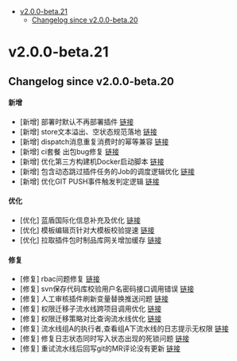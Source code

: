 <!-- BEGIN MUNGE: GENERATED_TOC -->
- [v2.0.0-beta.21](#v200-beta21)
   - [Changelog since v2.0.0-beta.20](#changelog-since-v200-beta20)

<!-- END MUNGE: GENERATED_TOC -->



<!-- NEW RELEASE NOTES ENTRY -->
# v2.0.0-beta.21
## Changelog since v2.0.0-beta.20
#### 新增
- [新增] 部署时默认不再部署插件 [链接](http://github.com/TencentBlueKing/bk-ci/issues/9154)
- [新增] store文本溢出、空状态规范落地 [链接](http://github.com/TencentBlueKing/bk-ci/issues/8774)
- [新增] dispatch消息重复消费时的幂等兼容 [链接](http://github.com/TencentBlueKing/bk-ci/issues/9146)
- [新增] ci套餐 出包bug修复 [链接](http://github.com/TencentBlueKing/bk-ci/issues/9115)
- [新增] 优化第三方构建机Docker启动脚本 [链接](http://github.com/TencentBlueKing/bk-ci/issues/9133)
- [新增] 包含动态跳过插件任务的Job的调度逻辑优化 [链接](http://github.com/TencentBlueKing/bk-ci/issues/9101)
- [新增] 优化GIT PUSH事件触发判定逻辑 [链接](http://github.com/TencentBlueKing/bk-ci/issues/8978)

#### 优化
- [优化] 蓝盾国际化信息补充及优化 [链接](http://github.com/TencentBlueKing/bk-ci/issues/9074)
- [优化] 模板编辑页针对大模板校验提速 [链接](http://github.com/TencentBlueKing/bk-ci/issues/9118)
- [优化] 拉取插件包时制品库网关增加缓存 [链接](http://github.com/TencentBlueKing/bk-ci/issues/9111)

#### 修复
- [修复] rbac问题修复 [链接](http://github.com/TencentBlueKing/bk-ci/issues/8975)
- [修复] svn保存代码库校验用户名密码接口调用错误 [链接](http://github.com/TencentBlueKing/bk-ci/issues/9132)
- [修复] 人工审核插件刷新变量替换推送问题 [链接](http://github.com/TencentBlueKing/bk-ci/issues/9129)
- [修复] 权限迁移子流水线跨项目调用优化 [链接](http://github.com/TencentBlueKing/bk-ci/issues/9086)
- [修复] 权限迁移策略对比查询流水线优化 [链接](http://github.com/TencentBlueKing/bk-ci/issues/9130)
- [修复] 流水线组A的执行者,查看组A下流水线的日志提示无权限 [链接](http://github.com/TencentBlueKing/bk-ci/issues/9122)
- [修复] 修复日志状态同时写入状态出现的死锁问题 [链接](http://github.com/TencentBlueKing/bk-ci/issues/9102)
- [修复] 重试流水线后回写git的MR评论没有更新 [链接](http://github.com/TencentBlueKing/bk-ci/issues/9073)
